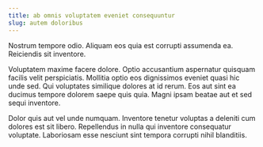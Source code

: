 ```yaml
---
title: ab omnis voluptatem eveniet consequuntur
slug: autem doloribus
---
```


Nostrum tempore odio. Aliquam eos quia est corrupti assumenda ea. Reiciendis sit inventore.

Voluptatem maxime facere dolore. Optio accusantium aspernatur quisquam facilis velit perspiciatis. Mollitia optio eos dignissimos eveniet quasi hic unde sed. Qui voluptates similique dolores at id rerum. Eos aut sint ea ducimus tempore dolorem saepe quis quia. Magni ipsam beatae aut et sed sequi inventore.

Dolor quis aut vel unde numquam. Inventore tenetur voluptas a deleniti cum dolores est sit libero. Repellendus in nulla qui inventore consequatur voluptate. Laboriosam esse nesciunt sint tempora corrupti nihil blanditiis.
